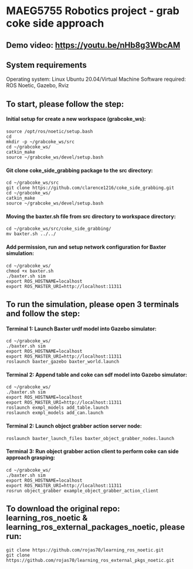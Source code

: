 # MAEG5755 Robotics project - grab coke side approach

## Demo video: https://youtu.be/nHb8g3WbcAM

## System requirements
Operating system: Linux Ubuntu 20.04/Virtual Machine
Software required: ROS Noetic, Gazebo, Rviz

## To start, please follow the step: 

#### Initial setup for create a new workspace (grabcoke_ws): 
```
source /opt/ros/noetic/setup.bash
cd
mkdir -p ~/grabcoke_ws/src
cd ~/grabcoke_ws/
catkin_make
source ~/grabcoke_ws/devel/setup.bash
```

#### Git clone coke_side_grabbing package to the src directory: 
```
cd ~/grabcoke_ws/src
git clone https://github.com/clarence1216/coke_side_grabbing.git
cd ~/grabcoke_ws/
catkin_make
source ~/grabcoke_ws/devel/setup.bash
```

#### Moving the baxter.sh file from src directory to workspace directory: 
```
cd ~/grabcoke_ws/src/coke_side_grabbing/
mv baxter.sh ../../
```

#### Add permission, run and setup network configuration for Baxter simulation: 
```
cd ~/grabcoke_ws/
chmod +x baxter.sh
./baxter.sh sim
export ROS_HOSTNAME=localhost
export ROS_MASTER_URI=http://localhost:11311
```

## To run the simulation, please open 3 terminals and follow the step: 

#### Terminal 1: Launch Baxter urdf model into Gazebo simulator: 
```
cd ~/grabcoke_ws/
./baxter.sh sim
export ROS_HOSTNAME=localhost
export ROS_MASTER_URI=http://localhost:11311
roslaunch baxter_gazebo baxter_world.launch
```

#### Terminal 2: Append table and coke can sdf model into Gazebo simulator: 
```
cd ~/grabcoke_ws/
./baxter.sh sim
export ROS_HOSTNAME=localhost
export ROS_MASTER_URI=http://localhost:11311
roslaunch exmpl_models add_table.launch
roslaunch exmpl_models add_can.launch
```

#### Terminal 2: Launch object grabber action server node: 
```
roslaunch baxter_launch_files baxter_object_grabber_nodes.launch
```

#### Terminal 3: Run object grabber action client to perform coke can side approach grasping: 
```
cd ~/grabcoke_ws/
./baxter.sh sim
export ROS_HOSTNAME=localhost
export ROS_MASTER_URI=http://localhost:11311
rosrun object_grabber example_object_grabber_action_client
```

## To download the original repo: learning_ros_noetic & learning_ros_external_packages_noetic, please run: 

```
git clone https://github.com/rojas70/learning_ros_noetic.git
git clone https://github.com/rojas70/learning_ros_external_pkgs_noetic.git
```

